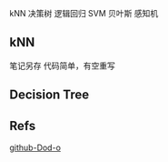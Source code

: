 kNN
决策树
逻辑回归
SVM
贝叶斯
感知机

## kNN
笔记另存
代码简单，有空重写
## Decision Tree
## Refs
[github-Dod-o](https://github.com/Dod-o/Statistical-Learning-Method_Code)